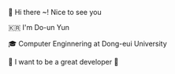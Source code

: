 👋 Hi there ~! Nice to see you

🇰🇷  I'm Do-un Yun

🎓 Computer Enginnering at Dong-eui University

🙏 I want to be a great developer 🙏
